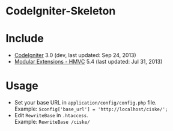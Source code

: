 CodeIgniter-Skeleton
====================

# Include

* [CodeIgniter](https://github.com/EllisLab/CodeIgniter) 3.0 (dev, last updated: Sep 24, 2013)
* [Modular Extensions - HMVC](https://bitbucket.org/wiredesignz/codeigniter-modular-extensions-hmvc) 5.4 (last updated: Jul 31, 2013)

# Usage

* Set your base URL in `application/config/config.php` file.  
Example: `$config['base_url'] = 'http://localhost/ciske/';`  
* Edit `RewriteBase` in `.htaccess`.  
Example: `RewriteBase /ciske/`  